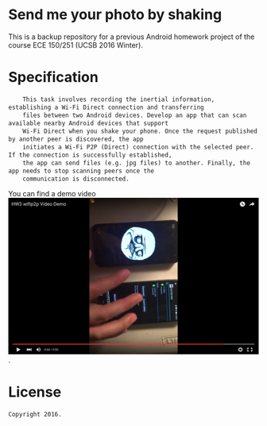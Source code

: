# Send me your photo by shaking
This is a backup repository for a previous Android homework project of the course ECE 150/251 (UCSB 2016 Winter).

# Specification

```
    This task involves recording the inertial information, establishing a Wi-Fi Direct connection and transferring
    files between two Android devices. Develop an app that can scan available nearby Android devices that support
    Wi-Fi Direct when you shake your phone. Once the request published by another peer is discovered, the app
    initiates a Wi-Fi P2P (Direct) connection with the selected peer. If the connection is successfully established,
    the app can send files (e.g. jpg files) to another. Finally, the app needs to stop scanning peers once the
    communication is disconnected.
```
 You can find a demo video [![here](src/tmp.png)](https://www.youtube.com/watch?v=Wb_Az4IoPmg&feature=youtu.be).

# License

    Copyright 2016.
